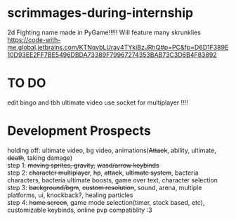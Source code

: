 # scrimmages-during-internship
2d Fighting name made in PyGame!!!!!
Will feature many skrunklies
https://code-with-me.global.jetbrains.com/KTNqvbLUray4TYkiBzJRhQ#p=PC&fp=D6D1F389E10D93EE2FF7BE5496DBDA73389F79967274353BAB73C3D6B4F83892
# TO DO
edit bingo and tbh ultimate video 
use socket for multiplayer !!!!  




# Development Prospects
holding off: ultimate video, bg video, animations(~~Attack~~, ability, ultimate, ~~death~~, taking damage)  
step 1: ~~moving sprites, gravity,~~ ~~wasd/arrow keybinds~~  
step 2: ~~character multiplayer~~, ~~hp~~, ~~attack~~, ~~ultimate system~~, bacteria characters, bacteria ultimate boosts,  game over text, character selection  
step 3: ~~background/bgm~~, ~~custom resolution~~, sound, arena, multiple platforms, ui, knockback?, healing particles  
step 4: ~~home screen~~, game mode selection(timer, stock based, etc), customizable keybinds, online pvp compatiblity :3
